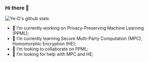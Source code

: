 ### Hi there 👋

![Ye-D's github stats](https://github-readme-stats.vercel.app/api?username=Ye-D&show_icons=true&icon_color=fff&bg_color=30,e96443,904e95&title_color=fff&text_color=fff) 

- 🔭 I’m currently working on Privacy-Preserving Machine Learning (PPML);
- 🌱 I’m currently learning Secure Multi-Party Computation (MPC), Homomorphic Encryption (HE);
- 👯 I’m looking to collaborate on PPML;
- 🤔 I’m looking for help with MPC and HE;

